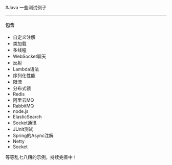 #Java 一些测试例子


***
#### 包含
* 自定义注解
* 类加载
* 多线程
* WebSocket聊天
* 反射
* Lambda语法
* 序列化性能
* 限流
* 分布式锁
* Redis
* 阿里云MQ
* RabbitMQ
* node.js
* ElasticSearch
* Socket通讯
* JUnit测试
* Spring的Async注解
* Netty
* Socket

等等乱七八糟的示例，持续完善中！

